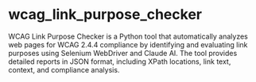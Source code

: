 # wcag_link_purpose_checker
WCAG Link Purpose Checker is a Python tool that automatically analyzes web pages for WCAG 2.4.4 compliance by identifying and evaluating link purposes using Selenium WebDriver and Claude AI. The tool provides detailed reports in JSON format, including XPath locations, link text, context, and compliance analysis.
